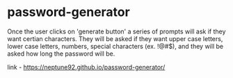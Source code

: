 # password-generator

Once the user clicks on 'generate button' a series of prompts will ask if they want certian characters. They will be asked
if they want upper case letters, lower case letters, numbers, special characters (ex. !@#$), and they will be asked
how long the password will be.


link - https://neptune92.github.io/password-generator/